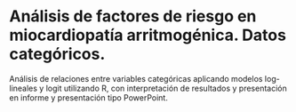 # Análisis de factores de riesgo en miocardiopatía arritmogénica. Datos categóricos.
Análisis de relaciones entre variables categóricas aplicando modelos log-lineales y logit utilizando R, con interpretación de resultados y presentación en informe y presentación tipo PowerPoint.
